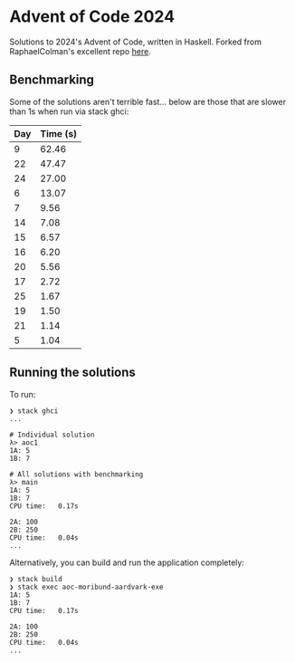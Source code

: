 # Advent of Code 2024

Solutions to 2024's Advent of Code, written in Haskell. Forked from RaphaelColman's excellent repo [here](https://github.com/RaphaelColman/AdventOfCodeTemplate).


## Benchmarking

Some of the solutions aren't terrible fast... below are those that are slower than 1s when run via stack ghci:

| Day | Time (s) |
|-----|----------|
| 9   | 62.46 |
| 22  | 47.47 |
| 24  | 27.00 |
| 6   | 13.07 |
| 7   | 9.56  |
| 14  | 7.08  |
| 15  | 6.57  |
| 16  | 6.20  |
| 20  | 5.56  |
| 17  | 2.72  |
| 25  | 1.67  |
| 19  | 1.50  |
| 21  | 1.14  |
| 5   | 1.04  |


## Running the solutions

To run:
```
❯ stack ghci
...

# Individual solution
λ> aoc1
1A: 5
1B: 7

# All solutions with benchmarking
λ> main
1A: 5
1B: 7
CPU time:   0.17s

2A: 100
2B: 250
CPU time:   0.04s
...
```

Alternatively, you can build and run the application completely:
```
❯ stack build
❯ stack exec aoc-moribund-aardvark-exe
1A: 5
1B: 7
CPU time:   0.17s

2A: 100
2B: 250
CPU time:   0.04s
...
```
